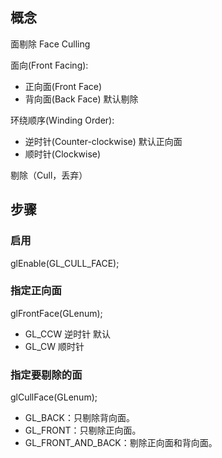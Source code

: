 ## 概念

面剔除 Face Culling

面向(Front Facing):

- 正向面(Front Face)
- 背向面(Back Face) 默认剔除

环绕顺序(Winding Order):

- 逆时针(Counter-clockwise) 默认正向面
- 顺时针(Clockwise)

剔除（Cull，丢弃）

## 步骤

### 启用

glEnable(GL_CULL_FACE);

### 指定正向面

glFrontFace(GLenum);

- GL_CCW  逆时针 默认
- GL_CW   顺时针 

### 指定要剔除的面

glCullFace(GLenum);

- GL_BACK：只剔除背向面。
- GL_FRONT：只剔除正向面。
- GL_FRONT_AND_BACK：剔除正向面和背向面。